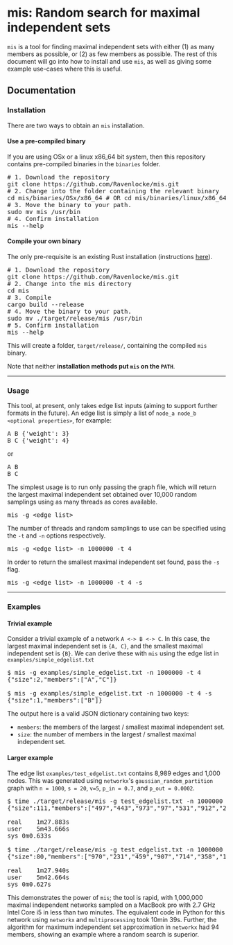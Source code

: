 # mis: Random search for maximal independent sets
`mis` is a tool for finding maximal independent sets with either (1) as many members as possible, 
or (2) as few members as possible. The rest of this document will go into how to install and use
`mis`, as well as giving some example use-cases where this is useful.

## Documentation

### Installation
There are two ways to obtain an `mis` installation. 

#### Use a pre-compiled binary
If you are using OSx or a linux x86_64 bit system, then this repository contains pre-compiled binaries 
in the `binaries` folder.

<pre>
# 1. Download the repository
git clone https://github.com/Ravenlocke/mis.git
# 2. Change into the folder containing the relevant binary
cd mis/binaries/OSx/x86_64 # OR cd mis/binaries/linux/x86_64
# 3. Move the binary to your path.
sudo mv mis /usr/bin
# 4. Confirm installation
mis --help
</pre>

#### Compile your own binary
The only pre-requisite is an existing Rust installation (instructions [here](https://www.rust-lang.org/tools/install)). 

<pre>
# 1. Download the repository
git clone https://github.com/Ravenlocke/mis.git
# 2. Change into the mis directory
cd mis
# 3. Compile
cargo build --release
# 4. Move the binary to your path.
sudo mv ./target/release/mis /usr/bin
# 5. Confirm installation
mis --help
</pre>

This will create a folder, `target/release/`, containing the compiled `mis` binary. 

Note that neither **installation methods put `mis` on the `PATH`**. 

---

### Usage
This tool, at present, only takes edge list inputs (aiming to support further formats in the future). 
An edge list is simply a list of `node_a node_b <optional properties>`, for example:

<pre>
A B {'weight': 3}
B C {'weight': 4}
</pre>
or 
<pre>
A B
B C
</pre>

The simplest usage is to run only passing the graph file, which will return the largest maximal independent 
set obtained over 10,000 random samplings using as many threads as cores available.

<pre>
mis -g &lt;edge_list&gt;
</pre>

The number of threads and random samplings to use can be specified using the `-t` and `-n` options respectively.

<pre>
mis -g &lt;edge_list&gt; -n 1000000 -t 4
</pre>

In order to return the smallest maximal independent set found, pass the `-s` flag.

<pre>
mis -g &lt;edge_list&gt; -n 1000000 -t 4 -s
</pre>

---

### Examples
#### Trivial example
Consider a trivial example of a network `A <-> B <-> C`. In this case, the largest maximal independent set is `{A, C}`, 
and the smallest maximal independent set is `{B}`. We can derive these with `mis` using the edge list in 
`examples/simple_edgelist.txt`

<pre>
$ mis -g examples/simple_edgelist.txt -n 1000000 -t 4
{"size":2,"members":["A","C"]}

$ mis -g examples/simple_edgelist.txt -n 1000000 -t 4 -s
{"size":1,"members":["B"]}
</pre>

The output here is a valid JSON dictionary containing two keys:
* `members`: the members of the largest / smallest maximal independent set.
* `size`: the number of members in the largest / smallest maximal independent set.

#### Larger example
The edge list `examples/test_edgelist.txt` contains 8,989 edges and 1,000 nodes. This was generated using `networkx`'s `gaussian_random_partition` graph with `n = 1000`, `s = 20`, `v=5`, `p_in = 0.7`, and `p_out = 0.0002`.

<pre>
$ time ./target/release/mis -g test_edgelist.txt -n 1000000 -t 4
{"size":111,"members":["497","443","973","97","531","912","205","740","977","900","367","800","697","810","831","190","923","23","745","796","252","228","589","60","709","821","344","481","355","695","683","425","966","820","986","719","530","323","747","462","388","14","39","287","36","81","117","640","906","649","921","509","93","558","192","280","334","960","134","480","412","30","337","761","896","115","674","70","936","263","797","947","875","407","310","603","147","399","232","437","454","607","19","642","56","597","660","837","985","155","465","914","834","778","438","309","176","872","171","844","284","5","362","239","546","591","788","3","565","713","539"]}

real	1m27.883s
user	5m43.666s
sys	0m0.633s

$ time ./target/release/mis -g test_edgelist.txt -n 1000000 -t 4 -s
{"size":80,"members":["970","231","459","907","714","358","109","435","516","725","977","834","929","268","153","533","60","185","893","746","832","824","392","667","316","855","595","568","244","166","13","671","12","332","431","891","294","143","801","874","993","640","734","678","790","480","641","48","35","612","123","850","301","511","408","777","282","702","356","546","470","693","785","85","936","574","381","338","701","481","955","764","200","16","258","34","598","735","539","101"]}

real	1m27.940s
user	5m42.664s
sys	0m0.627s
</pre>

This demonstrates the power of `mis`; the tool is rapid, with 1,000,000 maximal independent networks sampled 
on a MacBook pro with 2.7 GHz Intel Core i5 in less than two minutes. The equivalent code in Python for this network using `networkx` and `multiprocessing` took 10min 39s. Further, the algorithm for maximum independent set approximation in `networkx` had 94 members, showing an example where a random search is superior.
